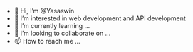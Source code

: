 - 👋 Hi, I’m @Yasaswin
- 👀 I’m interested in web development and API development
- 🌱 I’m currently learning ...
- 💞️ I’m looking to collaborate on ...
- 📫 How to reach me ...

<!---
Yasaswin/Yasaswin is a ✨ special ✨ repository because its `README.md` (this file) appears on your GitHub profile.
You can click the Preview link to take a look at your changes.
--->
